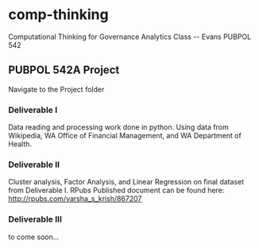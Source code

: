 # comp-thinking
Computational Thinking for Governance Analytics Class -- Evans PUBPOL 542

## PUBPOL 542A Project 
Navigate to the Project folder

### Deliverable I
Data reading and processing work done in python. Using data from Wikipedia, WA Office of Financial Management, and WA Department of Health.   
  
  
### Deliverable II
Cluster analysis, Factor Analysis, and Linear Regression on final dataset from Deliverable I. 
RPubs Published document can be found here: http://rpubs.com/varsha_s_krish/867207
  
  
### Deliverable III
to come soon...